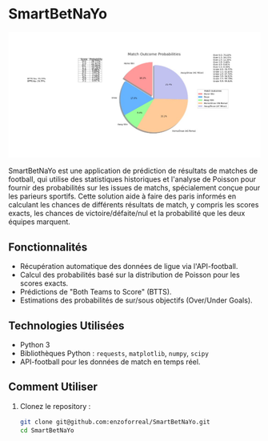 # SmartBetNaYo

<p align="center">
  <img src="./images/stats_predict.jpg" alt="Probalilité d'un match de football">
</p>

SmartBetNaYo est une application de prédiction de résultats de matches de football, qui utilise des statistiques historiques et l'analyse de Poisson pour fournir des probabilités sur les issues de matchs, spécialement conçue pour les parieurs sportifs. Cette solution aide à faire des paris informés en calculant les chances de différents résultats de match, y compris les scores exacts, les chances de victoire/défaite/nul et la probabilité que les deux équipes marquent.

## Fonctionnalités

- Récupération automatique des données de ligue via l'API-football.
- Calcul des probabilités basé sur la distribution de Poisson pour les scores exacts.
- Prédictions de "Both Teams to Score" (BTTS).
- Estimations des probabilités de sur/sous objectifs (Over/Under Goals).

## Technologies Utilisées

- Python 3
- Bibliothèques Python : `requests`, `matplotlib`, `numpy`, `scipy`
- API-football pour les données de match en temps réel.

## Comment Utiliser

1. Clonez le repository :
   ```bash
   git clone git@github.com:enzoforreal/SmartBetNaYo.git
   cd SmartBetNaYo


